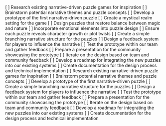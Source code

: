 [ ] Research existing narrative-driven puzzle games for inspiration
[ ] Brainstorm potential narrative themes and puzzle concepts
[ ] Develop a prototype of the first narrative-driven puzzle
[ ] Create a mystical realm setting for the game
[ ] Design puzzles that restore balance between magic and nature
[ ] Incorporate emotional elements into puzzle design
[ ] Ensure each puzzle reveals character growth or plot twists
[ ] Create a simple branching narrative structure for the puzzles
[ ] Design a feedback system for players to influence the narrative
[ ] Test the prototype within our team and gather feedback
[ ] Prepare a presentation for the community showcasing the prototype
[ ] Iterate on the design based on team and community feedback
[ ] Develop a roadmap for integrating the new puzzles into our existing systems
[ ] Create documentation for the design process and technical implementation
[ ] Research existing narrative-driven puzzle games for inspiration
[ ] Brainstorm potential narrative themes and puzzle concepts
[ ] Develop a prototype of the first narrative-driven puzzle
[ ] Create a simple branching narrative structure for the puzzles
[ ] Design a feedback system for players to influence the narrative
[ ] Test the prototype within our team and gather feedback
[ ] Prepare a presentation for the community showcasing the prototype
[ ] Iterate on the design based on team and community feedback
[ ] Develop a roadmap for integrating the new puzzles into our existing systems
[ ] Create documentation for the design process and technical implementation